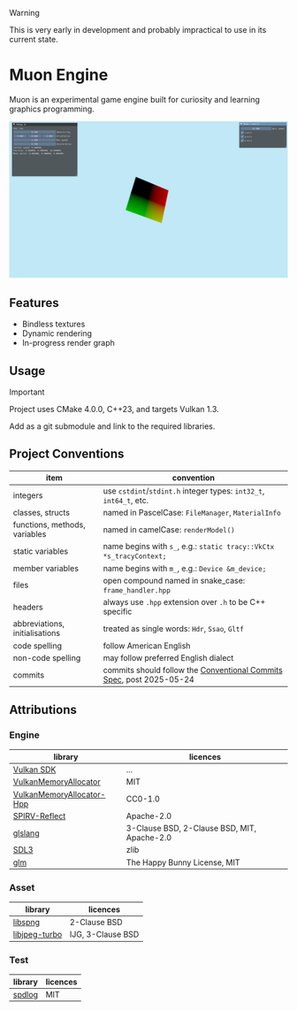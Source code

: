 > [!WARNING]
> This is very early in development and probably impractical to use in its current state.

# Muon Engine
Muon is an experimental game engine built for curiosity and learning graphics programming.

![Progress 2025-05-19](./2025-05-19-progress.png)

## Features
- Bindless textures
- Dynamic rendering
- In-progress render graph

## Usage
> [!IMPORTANT]
> Project uses CMake 4.0.0, C++23, and targets Vulkan 1.3.

Add as a git submodule and link to the required libraries.

## Project Conventions
| item | convention |
| ---- | ---- |
| integers | use `cstdint`/`stdint.h` integer types: `int32_t`, `int64_t`, etc. |
| classes, structs | named in PascelCase: `FileManager`, `MaterialInfo` |
| functions, methods, variables | named in camelCase: `renderModel()` |
| static variables | name begins with `s_`, e.g.: `static tracy::VkCtx *s_tracyContext;` |
| member variables | name begins with `m_`, e.g.: `Device &m_device;` |
| files | open compound named in snake_case: `frame_handler.hpp` |
| headers | always use `.hpp` extension over `.h` to be C++ specific |
| abbreviations, initialisations | treated as single words: `Hdr`, `Ssao`, `Gltf` |
| code spelling | follow American English |
| non-code spelling | may follow preferred English dialect |
| commits | commits should follow the [Conventional Commits Spec](https://www.conventionalcommits.org/en/v1.0.0/), post 2025-05-24 |

## Attributions
### Engine
| library | licences |
| ----- | ----- |
| [Vulkan SDK](https://www.lunarg.com/vulkan-sdk/) | ... |
| [VulkanMemoryAllocator](https://github.com/GPUOpen-LibrariesAndSDKs/VulkanMemoryAllocator) | MIT |
| [VulkanMemoryAllocator-Hpp](https://github.com/YaaZ/VulkanMemoryAllocator-Hpp) | CC0-1.0 |
| [SPIRV-Reflect](https://github.com/KhronosGroup/SPIRV-Reflect) | Apache-2.0 |
| [glslang](https://github.com/KhronosGroup/glslang) | 3-Clause BSD, 2-Clause BSD, MIT, Apache-2.0 |
| [SDL3](https://wiki.libsdl.org/SDL3/FrontPage) | zlib |
| [glm](https://github.com/g-truc/glm) | The Happy Bunny License, MIT |

### Asset
| library | licences |
| ----- | ----- |
| [libspng](https://libspng.org/) | 2-Clause BSD |
| [libjpeg-turbo](https://libjpeg-turbo.org/) | IJG, 3-Clause BSD |

### Test
| library | licences |
| ----- | ----- |
| [spdlog](https://github.com/gabime/spdlog) | MIT |
